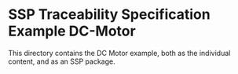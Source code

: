 # SSP Traceability Specification Example DC-Motor

This directory contains the DC Motor example, both as the individual
content, and as an SSP package.
